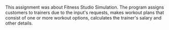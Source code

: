 This assignment was about Fitness Studio Simulation. The program assigns customers to trainers due to the input's requests, makes workout plans that consist of one or more workout options, calculates the trainer's salary and other details.
